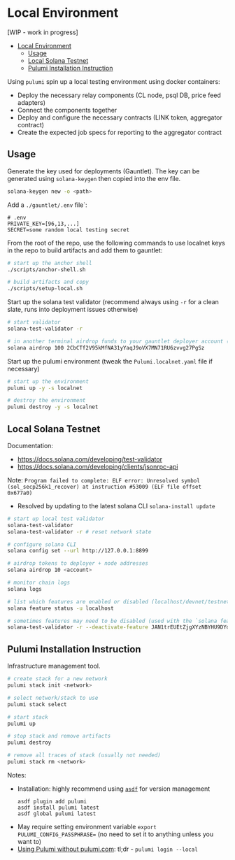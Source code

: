 # Local Environment

[WIP - work in progress]

- [Local Environment](#local-environment)
  - [Usage](#usage)
  - [Local Solana Testnet](#local-solana-testnet)
  - [Pulumi Installation Instruction](#pulumi-installation-instruction)

Using `pulumi` spin up a local testing environment using docker containers:

- Deploy the necessary relay components (CL node, psql DB, price feed adapters)
- Connect the components together
- Deploy and configure the necessary contracts (LINK token, aggregator contract)
- Create the expected job specs for reporting to the aggregator contract

## Usage

Generate the key used for deployments (Gauntlet). The key can be generated using `solana-keygen` then copied into the env file.

```bash
solana-keygen new -o <path>
```

Add a `./gauntlet/.env` file`:

```
# .env
PRIVATE_KEY=[96,13,...]
SECRET=some random local testing secret
```

From the root of the repo, use the following commands to use localnet keys in the repo to build artifacts and add them to gauntlet:

```bash
# start up the anchor shell
./scripts/anchor-shell.sh

# build artifacts and copy
./scripts/setup-local.sh
```

Start up the solana test validator (recommend always using `-r` for a clean slate, runs into deployment issues otherwise)

```bash
# start validator
solana-test-validator -r

# in another terminal airdrop funds to your gauntlet deployer account (see below if need to configure CLI for local validator)
solana airdrop 100 2CbCTf2V95kMfNA31yYaqJ9oVX7MN71RU6zvvg27PgSz
```

Start up the pulumi environment (tweak the `Pulumi.localnet.yaml` file if necessary)

```bash
# start up the environment
pulumi up -y -s localnet

# destroy the environment
pulumi destroy -y -s localnet
```

## Local Solana Testnet

Documentation:

- https://docs.solana.com/developing/test-validator
- https://docs.solana.com/developing/clients/jsonrpc-api

Note:
`Program failed to complete: ELF error: Unresolved symbol (sol_secp256k1_recover) at instruction #53009 (ELF file offset 0x677a0)`

- Resolved by updating to the latest solana CLI `solana-install update`

```bash
# start up local test validator
solana-test-validator
solana-test-validator -r # reset network state

# configure solana CLI
solana config set --url http://127.0.0.1:8899

# airdrop tokens to deployer + node addresses
solana airdrop 10 <account>

# monitor chain logs
solana logs

# list which features are enabled or disabled (localhost/devnet/testnet/mainnet-beta)
solana feature status -u localhost

# sometimes features may need to be disabled (used with the `solana feature status`)
solana-test-validator -r --deactivate-feature JAN1trEUEtZjgXYzNBYHU9DYd7GnThhXfFP7SzPXkPsG
```

## Pulumi Installation Instruction

Infrastructure management tool.

```bash
# create stack for a new network
pulumi stack init <network>

# select network/stack to use
pulumi stack select

# start stack
pulumi up

# stop stack and remove artifacts
pulumi destroy

# remove all traces of stack (usually not needed)
pulumi stack rm <network>
```

Notes:

- Installation: highly recommend using [`asdf`](https://asdf-vm.com/) for version management
  ```
  asdf plugin add pulumi
  asdf install pulumi latest
  asdf global pulumi latest
  ```
- May require setting environment variable `export PULUMI_CONFIG_PASSPHRASE=` (no need to set it to anything unless you want to)
- [Using Pulumi without pulumi.com](https://www.pulumi.com/docs/troubleshooting/faq/#can-i-use-pulumi-without-depending-on-pulumicom): tl;dr - `pulumi login --local`
